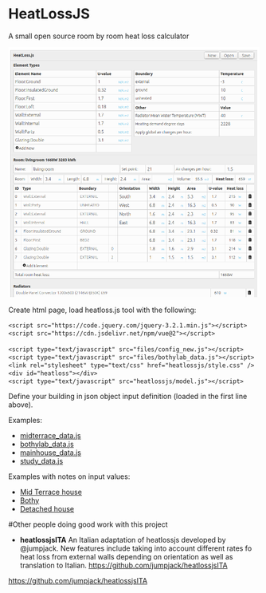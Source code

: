 # HeatLossJS

A small open source room by room heat loss calculator

![heatlossjs.png](heatlossjs.png)

Create html page, load heatloss.js tool with the following:

    <script src="https://code.jquery.com/jquery-3.2.1.min.js"></script>
    <script src="https://cdn.jsdelivr.net/npm/vue@2"></script>
    
    <script type="text/javascript" src="files/config_new.js"></script>
    <script type="text/javascript" src="files/bothylab_data.js"></script>
    <link rel="stylesheet" type="text/css" href="heatlossjs/style.css" />
    <div id="heatloss"></div>
    <script type="text/javascript" src="heatlossjs/model.js"></script>
    
Define your building in json object input definition (loaded in the first line above).

Examples: 

- [midterrace_data.js](files/midterrace_data.js)
- [bothylab_data.js](files/bothylab_data.js)
- [mainhouse_data.js](files/mainhouse_data.js)
- [study_data.js](files/study_data.js)

Examples with notes on input values:

- [Mid Terrace house](https://trystanlea.org.uk/roombyroomheatloss2)
- [Bothy](https://trystanlea.org.uk/bothy)
- [Detached house](https://trystanlea.org.uk/house)

#Other people doing good work with this project

- **heatlossjsITA** An Italian adaptation of heatlossjs developed by @jumpjack. New features include taking into account different rates fo heat loss from external walls depending on orientation as well as translation to Italian. https://github.com/jumpjack/heatlossjsITA

https://github.com/jumpjack/heatlossjsITA
